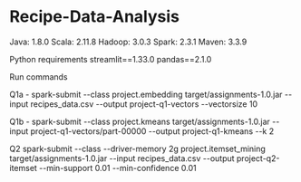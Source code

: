 # Recipe-Data-Analysis

Java: 1.8.0
Scala: 2.11.8
Hadoop: 3.0.3
Spark: 2.3.1
Maven: 3.3.9

Python requirements
streamlit==1.33.0
pandas==2.1.0


Run commands

Q1a - spark-submit --class project.embedding target/assignments-1.0.jar --input recipes_data.csv --output project-q1-vectors --vectorsize 10
 
Q1b  - spark-submit --class project.kmeans target/assignments-1.0.jar --input project-q1-vectors/part-00000 --output project-q1-kmeans --k 2   

Q2 spark-submit --class --driver-memory 2g
project.itemset_mining target/assignments-1.0.jar --input recipes_data.csv --output project-q2-itemset --min-support 0.01 --min-confidence 0.01